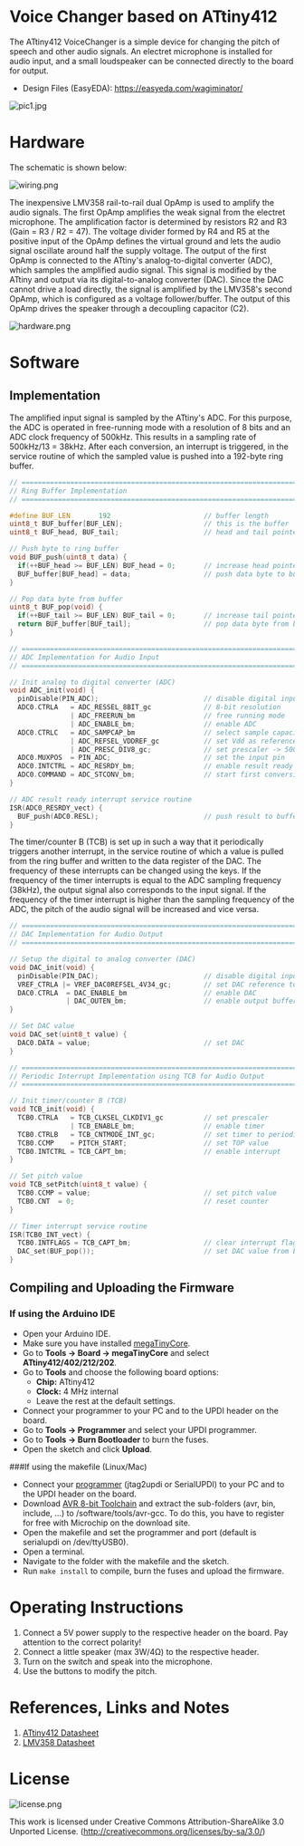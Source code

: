 # Voice Changer based on ATtiny412
The ATtiny412 VoiceChanger is a simple device for changing the pitch of speech and other audio signals. An electret microphone is installed for audio input, and a small loudspeaker can be connected directly to the board for output.

- Design Files (EasyEDA): https://easyeda.com/wagiminator/

![pic1.jpg](https://raw.githubusercontent.com/wagiminator/ATtiny412-VoiceChanger/main/documentation/VoiceChanger_pic1.jpg)

# Hardware
The schematic is shown below:

![wiring.png](https://raw.githubusercontent.com/wagiminator/ATtiny412-VoiceChanger/main/documentation/VoiceChanger_wiring.png)

The inexpensive LMV358 rail-to-rail dual OpAmp is used to amplify the audio signals. The first OpAmp amplifies the weak signal from the electret microphone. The amplification factor is determined by resistors R2 and R3 (Gain = R3 / R2 = 47). The voltage divider formed by R4 and R5 at the positive input of the OpAmp defines the virtual ground and lets the audio signal oscillate around half the supply voltage. The output of the first OpAmp is connected to the ATtiny's analog-to-digital converter (ADC), which samples the amplified audio signal. This signal is modified by the ATtiny and output via its digital-to-analog converter (DAC). Since the DAC cannot drive a load directly, the signal is amplified by the LMV358's second OpAmp, which is configured as a voltage follower/buffer. The output of this OpAmp drives the speaker through a decoupling capacitor (C2).

![hardware.png](https://raw.githubusercontent.com/wagiminator/ATtiny412-VoiceChanger/main/documentation/VoiceChanger_hardware.png)

# Software
## Implementation
The amplified input signal is sampled by the ATtiny's ADC. For this purpose, the ADC is operated in free-running mode with a resolution of 8 bits and an ADC clock frequency of 500kHz. This results in a sampling rate of 500kHz/13 = 38kHz. After each conversion, an interrupt is triggered, in the service routine of which the sampled value is pushed into a 192-byte ring buffer.

```c
// ===================================================================================
// Ring Buffer Implementation
// ===================================================================================

#define BUF_LEN       192                       // buffer length
uint8_t BUF_buffer[BUF_LEN];                    // this is the buffer
uint8_t BUF_head, BUF_tail;                     // head and tail pointer

// Push byte to ring buffer
void BUF_push(uint8_t data) {
  if(++BUF_head >= BUF_LEN) BUF_head = 0;       // increase head pointer
  BUF_buffer[BUF_head] = data;                  // push data byte to buffer
}

// Pop data byte from buffer
uint8_t BUF_pop(void) {
  if(++BUF_tail >= BUF_LEN) BUF_tail = 0;       // increase tail pointer
  return BUF_buffer[BUF_tail];                  // pop data byte from buffer
}

// ===================================================================================
// ADC Implementation for Audio Input
// ===================================================================================

// Init analog to digital converter (ADC)
void ADC_init(void) {
  pinDisable(PIN_ADC);                          // disable digital input buffer
  ADC0.CTRLA   = ADC_RESSEL_8BIT_gc             // 8-bit resolution
               | ADC_FREERUN_bm                 // free running mode
               | ADC_ENABLE_bm;                 // enable ADC
  ADC0.CTRLC   = ADC_SAMPCAP_bm                 // select sample capacitance
               | ADC_REFSEL_VDDREF_gc           // set Vdd as reference
               | ADC_PRESC_DIV8_gc;             // set prescaler -> 500kHz ADC clock
  ADC0.MUXPOS  = PIN_ADC;                       // set the input pin
  ADC0.INTCTRL = ADC_RESRDY_bm;                 // enable result ready interrupt
  ADC0.COMMAND = ADC_STCONV_bm;                 // start first conversion
}

// ADC result ready interrupt service routine
ISR(ADC0_RESRDY_vect) {
  BUF_push(ADC0.RESL);                          // push result to buffer
}
```

The timer/counter B (TCB) is set up in such a way that it periodically triggers another interrupt, in the service routine of which a value is pulled from the ring buffer and written to the data register of the DAC. The frequency of these interrupts can be changed using the keys. If the frequency of the timer interrupts is equal to the ADC sampling frequency (38kHz), the output signal also corresponds to the input signal. If the frequency of the timer interrupt is higher than the sampling frequency of the ADC, the pitch of the audio signal will be increased and vice versa.

```c
// ===================================================================================
// DAC Implementation for Audio Output
// ===================================================================================

// Setup the digital to analog converter (DAC)
void DAC_init(void) {
  pinDisable(PIN_DAC);                          // disable digital input buffer
  VREF_CTRLA |= VREF_DAC0REFSEL_4V34_gc;        // set DAC reference to 4.3V
  DAC0.CTRLA  = DAC_ENABLE_bm                   // enable DAC
              | DAC_OUTEN_bm;                   // enable output buffer
}

// Set DAC value
void DAC_set(uint8_t value) {
  DAC0.DATA = value;                            // set DAC
}

// ===================================================================================
// Periodic Interrupt Implementation using TCB for Audio Output
// ===================================================================================

// Init timer/counter B (TCB)
void TCB_init(void) {
  TCB0.CTRLA   = TCB_CLKSEL_CLKDIV1_gc          // set prescaler
               | TCB_ENABLE_bm;                 // enable timer
  TCB0.CTRLB   = TCB_CNTMODE_INT_gc;            // set timer to periodic interrupt mode
  TCB0.CCMP    = PITCH_START;                   // set TOP value
  TCB0.INTCTRL = TCB_CAPT_bm;                   // enable interrupt
}

// Set pitch value
void TCB_setPitch(uint8_t value) {
  TCB0.CCMP = value;                            // set pitch value
  TCB0.CNT  = 0;                                // reset counter
}

// Timer interrupt service routine
ISR(TCB0_INT_vect) {
  TCB0.INTFLAGS = TCB_CAPT_bm;                  // clear interrupt flag
  DAC_set(BUF_pop());                           // set DAC value from buffer
}
```

## Compiling and Uploading the Firmware
### If using the Arduino IDE
- Open your Arduino IDE.
- Make sure you have installed [megaTinyCore](https://github.com/SpenceKonde/megaTinyCore).
- Go to **Tools -> Board -> megaTinyCore** and select **ATtiny412/402/212/202**.
- Go to **Tools** and choose the following board options:
  - **Chip:**           ATtiny412
  - **Clock:**          4 MHz internal
  - Leave the rest at the default settings.
- Connect your programmer to your PC and to the UPDI header on the board.
- Go to **Tools -> Programmer** and select your UPDI programmer.
- Go to **Tools -> Burn Bootloader** to burn the fuses.
- Open the sketch and click **Upload**.

###If using the makefile (Linux/Mac)
- Connect your [programmer](https://github.com/wagiminator/AVR-Programmer) (jtag2updi or SerialUPDI) to your PC and to the UPDI header on the board.
- Download [AVR 8-bit Toolchain](https://www.microchip.com/mplab/avr-support/avr-and-arm-toolchains-c-compilers) and extract the sub-folders (avr, bin, include, ...) to /software/tools/avr-gcc. To do this, you have to register for free with Microchip on the download site.
- Open the makefile and set the programmer and port (default is serialupdi on /dev/ttyUSB0).
- Open a terminal.
- Navigate to the folder with the makefile and the sketch.
- Run `make install` to compile, burn the fuses and upload the firmware.

# Operating Instructions
1. Connect a 5V power supply to the respective header on the board. Pay attention to the correct polarity!
2. Connect a little speaker (max 3W/4Ω) to the respective header.
3. Turn on the switch and speak into the microphone.
4. Use the buttons to modify the pitch.

# References, Links and Notes
1. [ATtiny412 Datasheet](https://ww1.microchip.com/downloads/aemDocuments/documents/MCU08/ProductDocuments/DataSheets/ATtiny212-214-412-414-416-DataSheet-DS40002287A.pdf)
2. [LMV358 Datasheet](https://datasheet.lcsc.com/szlcsc/Texas-Instruments-TI-LMV358IDR_C63813.pdf)

# License
![license.png](https://i.creativecommons.org/l/by-sa/3.0/88x31.png)

This work is licensed under Creative Commons Attribution-ShareAlike 3.0 Unported License. 
(http://creativecommons.org/licenses/by-sa/3.0/)
